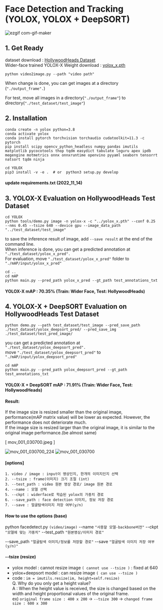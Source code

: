 # Face Detection and Tracking (YOLOX, YOLOX + DeepSORT)

![ezgif com-gif-maker](https://user-images.githubusercontent.com/44921488/192144865-cf819b6b-c066-417f-8662-35c59fce4677.gif)

## 1. Get Ready
dataset download : [HollywoodHeads Dataset](https://drive.google.com/file/d/1T5LWSezp2xeSqr1GBskOtBczXQ8ew6q7/view?usp=sharing)  
Wider-face trained YOLOX-X Weight download : [yolox_x.pth](https://drive.google.com/file/d/17U4TgZf7crBV8yZ1kGHt0MeU6hLn2Vfl/view?usp=sharing)    

```
python video2image.py --path "video path"
```
When change is done, you can get images at a directory (```"./output_frame".```)

For test, move all images in a directory(```"./output_frame"```) to directory(```"./test_dataset/test_image"```)



## 2. Installation
```
conda create -n yolox python=3.8
conda activate yolox
conda install pytorch torchvision torchaudio cudatoolkit=11.3 -c pytorch
pip install scipy opencv_python_headless numpy pandas imutils matplotlib pycocotools thop tqdm easydict tabulate loguru apex ipdb megengine motmetrics onnx onnxruntime openvino pyyaml seaborn tensorrt natsort tqdm ninja
```
```
cd YOLOX
pip3 install -v -e .  # or  python3 setup.py develop
```

#### update requirements.txt (2022_11_14)

## 3. YOLOX-X Evaluation on HollywoodHeads Test Dataset
```
cd YOLOX
python tools/demo.py image -n yolox-x -c "../yolox_x.pth" --conf 0.25 --nms 0.45 --tsize 640 --device gpu --image_data_path "../test_dataset/test_image"
```
to save the inference result of image, add ```--save result``` at the end of the command line.  
When inference is done, you can get a predicted annotation at ```"./test_dataset/yolox_x_pred".```  
For evaluation, move ```"./test_dataset/yolox_x_pred"``` folder to ```"./mAP/input/yolox_x_pred"```

```
cd ..
cd mAP
python main.py --pred_path yolox_x_pred --gt_path test_annotations_txt
```
#### YOLOX-X mAP : 70.35% (Train: Wider Face, Test: HollywoodHeads)

## 4. YOLOX-X + DeepSORT Evaluation on HollywoodHeads Test Dataset
```
python demo.py --path test_dataset/test_image --pred_save_path ./test_dataset/yolox_deepsort_pred/ --pred_save_img ./test_dataset/test_pred_image/
```
you can get a predicted annotation at ```"./test_dataset/yolox_deepsort_pred".```  
move ```"./test_dataset/yolox_deepsort_pred"``` to ```"./mAP/input/yolox_deepsort_pred"```

```
cd mAP
python main.py --pred_path yolox_deepsort_pred --gt_path test_annotations_txt
```
#### YOLOX-X + DeepSORT mAP : 71.91% (Train: Wider Face, Test: HollywoodHeads)


#### Result:
If the image size is resized smaller than the original image, performance(mAP matrix value) will be lower as expected. 
However, the performance does not deteriorate much.    
If the image size is resized larger than the original image, it is similar to the original image performance.(be almost same) 

[ mov_001_030700.jpeg ]

![mov_001_030700_224](https://user-images.githubusercontent.com/88639269/197601789-95582461-4ccc-4507-92e4-6302e18d35ca.jpeg)
![mov_001_030700](https://user-images.githubusercontent.com/88639269/197601733-0b79ae36-7f9a-45a0-a481-10781ee946ca.jpeg)

#### [options]

```
1. video / image : input이 영상인지, 한개의 이미지인지 선택
2. --tsize : frame(이미지) 크기 조절 (int)
3. --test_path : video 원본 영상 경로/ image 원본 경로
4. --name : 모델 선택 
5. --ckpt : widerface로 학습된 yolox의 가중치 경로
6. --save_path : face detection 이미지, 정보 저장 경로
7. --save : 얼굴탐색이미지 저장 여부(y/n)
```
#### How to use the options (base)

python facedetect.py  ```(video/image)```  --name ```"사용할 모델-backbone버전"``` --ckpt ```"모델에 맞는 가중치"```  --test_path   ```"원본영상/이미지 경로"``` 

--save_path ```"얼굴탐색 이미지/정보를 저장할 경로"``` --save ```"얼굴탐색 이미지 저장 여부(y/n)"```


#### --tsize (resize)

- yolox model : cannot resize image ```( cannot use --tsize )``` : fixed at 640  
- yolox+deepsort model : can resize image ```( can use --tsize )```   
- code : ```im = imutils.resize(im, height=self.resize)```    
Q. Why do you only get a height value?  
A : When the height value is received, the size is changed based on the width and height proportional values of the original frame.     
ex) ```original frame size : 400 x 200```     &rarr;     ```--tsize 300```     &rarr;    ```changed frame size : 600 x 300```   
